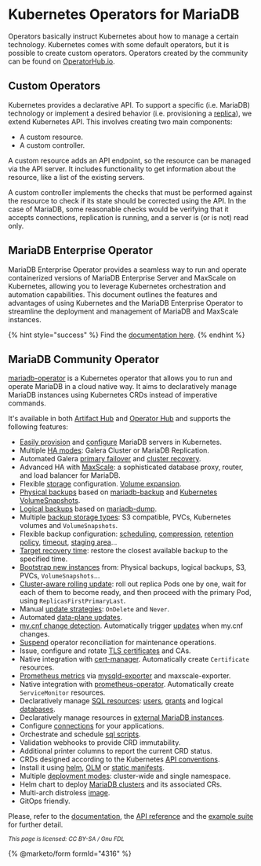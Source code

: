 # Kubernetes Operators for MariaDB

Operators basically instruct Kubernetes about how to manage a certain technology. Kubernetes comes with some default operators, but it is possible to create custom operators. Operators created by the community can be found on [OperatorHub.io](https://operatorhub.io/).

## Custom Operators

Kubernetes provides a declarative API. To support a specific (i.e. MariaDB) technology or implement a desired behavior (i.e. provisioning a [replica](../../../../../../ha-and-performance/standard-replication/)), we extend Kubernetes API. This involves creating two main components:

* A custom resource.
* A custom controller.

A custom resource adds an API endpoint, so the resource can be managed via the API server. It includes functionality to get information about the resource, like a list of the existing servers.

A custom controller implements the checks that must be performed against the resource to check if its state should be corrected using the API. In the case of MariaDB, some reasonable checks would be verifying that it accepts connections, replication is running, and a server is (or is not) read only.

## MariaDB Enterprise Operator

MariaDB Enterprise Operator provides a seamless way to run and operate containerized versions of MariaDB Enterprise Server and MaxScale on Kubernetes, allowing you to leverage Kubernetes orchestration and automation capabilities. This document outlines the features and advantages of using Kubernetes and the MariaDB Enterprise Operator to streamline the deployment and management of MariaDB and MaxScale instances.

{% hint style="success" %}
Find the [documentation here](https://app.gitbook.com/s/kuTXWg0NDbRx6XUeYpGD/mariadb-enterprise-operator).
{% endhint %}

## MariaDB Community Operator

[mariadb-operator](https://github.com/mariadb-operator/mariadb-operator) is a Kubernetes operator that allows you to run and operate MariaDB in a cloud native way. It aims to declaratively manage MariaDB instances using Kubernetes CRDs instead of imperative commands.

It's available in both [Artifact Hub](https://artifacthub.io/packages/helm/mariadb-operator/mariadb-operator) and [Operator Hub](https://operatorhub.io/operator/mariadb-operator) and supports the following features:

* [Easily provision](https://github.com/mariadb-operator/mariadb-operator/blob/main/examples/manifests/mariadb_minimal.yaml) and [configure](https://github.com/mariadb-operator/mariadb-operator/blob/main/examples/manifests/mariadb_full.yaml) MariaDB servers in Kubernetes.
* Multiple [HA modes](https://github.com/mariadb-operator/mariadb-operator/blob/main/docs/high_availability.md): Galera Cluster or MariaDB Replication.
* Automated Galera [primary failover](https://github.com/mariadb-operator/mariadb-operator/blob/main/docs/high_availability.md) and [cluster recovery](https://github.com/mariadb-operator/mariadb-operator/blob/main/docs/galera.md#galera-cluster-recovery).
* Advanced HA with [MaxScale](https://github.com/mariadb-operator/mariadb-operator/blob/main/docs/maxscale.md): a sophisticated database proxy, router, and load balancer for MariaDB.
* Flexible [storage](https://github.com/mariadb-operator/mariadb-operator/blob/main/docs/storage.md) configuration. [Volume expansion](https://github.com/mariadb-operator/mariadb-operator/blob/main/docs/storage.md#volume-resize).
* [Physical backups](https://github.com/mariadb-operator/mariadb-operator/blob/main/docs/physical_backup.md) based on [mariadb-backup](https://mariadb.com/docs/server/server-usage/backup-and-restore/mariadb-backup/full-backup-and-restore-with-mariadb-backup) and [Kubernetes VolumeSnapshots](https://kubernetes.io/docs/concepts/storage/volume-snapshots/).
* [Logical backups](https://github.com/mariadb-operator/mariadb-operator/blob/main/docs/logical_backup.md) based on [mariadb-dump](https://mariadb.com/docs/server/clients-and-utilities/backup-restore-and-import-clients/mariadb-dump).
* Multiple [backup storage types](https://github.com/mariadb-operator/mariadb-operator/blob/main/docs/physical_backup.md#storage-types): S3 compatible, PVCs, Kubernetes volumes and `VolumeSnapshots`.
* Flexible backup configuration: [scheduling](https://github.com/mariadb-operator/mariadb-operator/blob/main/docs/physical_backup.md#scheduling), [compression](https://github.com/mariadb-operator/mariadb-operator/blob/main/docs/physical_backup.md#compression), [retention policy](https://github.com/mariadb-operator/mariadb-operator/blob/main/docs/physical_backup.md#retention-policy), [timeout](https://github.com/mariadb-operator/mariadb-operator/blob/main/docs/physical_backup.md#timeout), [staging area](https://github.com/mariadb-operator/mariadb-operator/blob/main/docs/physical_backup.md#staging-area)...
* [Target recovery time](https://github.com/mariadb-operator/mariadb-operator/blob/main/docs/physical_backup.md#target-recovery-time): restore the closest available backup to the specified time.
* [Bootstrap new instances](https://github.com/mariadb-operator/mariadb-operator/blob/main/docs/physical_backup.md#restoration) from: Physical backups, logical backups, S3, PVCs, `VolumeSnapshots`...
* [Cluster-aware rolling update](https://github.com/mariadb-operator/mariadb-operator/blob/main/docs/updates.md#replicasfirstprimarylast): roll out replica Pods one by one, wait for each of them to become ready, and then proceed with the primary Pod, using `ReplicasFirstPrimaryLast`.
* Manual [update strategies](https://github.com/mariadb-operator/mariadb-operator/blob/main/docs/updates.md#update-strategies): `OnDelete` and `Never`.
* Automated [data-plane updates](https://github.com/mariadb-operator/mariadb-operator/blob/main/docs/updates.md#auto-update-data-plane).
* [my.cnf change detection](https://github.com/mariadb-operator/mariadb-operator/blob/main/docs/configuration.md#mycnf). Automatically trigger [updates](https://github.com/mariadb-operator/mariadb-operator/blob/main/docs/updates.md) when my.cnf changes.
* [Suspend](https://github.com/mariadb-operator/mariadb-operator/blob/main/docs/suspend.md) operator reconciliation for maintenance operations.
* Issue, configure and rotate [TLS certificates](https://github.com/mariadb-operator/mariadb-operator/blob/main/docs/tls.md) and CAs.
* Native integration with [cert-manager](https://github.com/cert-manager/cert-manager). Automatically create `Certificate` resources.
* [Prometheus metrics](https://github.com/mariadb-operator/mariadb-operator/blob/main/docs/metrics.md) via [mysqld-exporter](https://github.com/prometheus/mysqld_exporter) and maxscale-exporter.
* Native integration with [prometheus-operator](https://github.com/prometheus-operator/prometheus-operator). Automatically create `ServiceMonitor` resources.
* Declaratively manage [SQL resources](https://github.com/mariadb-operator/mariadb-operator/blob/main/docs/sql_resources.md): [users](https://github.com/mariadb-operator/mariadb-operator/blob/main/examples/manifests/user.yaml), [grants](https://github.com/mariadb-operator/mariadb-operator/blob/main/examples/manifests/grant.yaml) and logical [databases](https://github.com/mariadb-operator/mariadb-operator/blob/main/examples/manifests/database.yaml).
* Declaratively manage resources in [external MariaDB instances](https://github.com/mariadb-operator/mariadb-operator/blob/main/docs/external_mariadb.md).
* Configure [connections](https://github.com/mariadb-operator/mariadb-operator/blob/main/examples/manifests/connection.yaml) for your applications.
* Orchestrate and schedule [sql scripts](https://github.com/mariadb-operator/mariadb-operator/blob/main/examples/manifests/sqljobs).
* Validation webhooks to provide CRD immutability.
* Additional printer columns to report the current CRD status.
* CRDs designed according to the Kubernetes [API conventions](https://github.com/kubernetes/community/blob/master/contributors/devel/sig-architecture/api-conventions.md).
* Install it using [helm](https://github.com/mariadb-operator/mariadb-operator/blob/main/docs/helm.md), [OLM](https://operatorhub.io/operator/mariadb-operator) or [static manifests](https://github.com/mariadb-operator/mariadb-operator/blob/main/deploy/manifests).
* Multiple [deployment modes](https://github.com/mariadb-operator/mariadb-operator/blob/main/docs/helm.md#deployment-modes): cluster-wide and single namespace.
* Helm chart to deploy [MariaDB clusters](https://github.com/mariadb-operator/mariadb-operator/blob/main/docs/helm.md#mariadb-cluster-helm-chart) and its associated CRs.
* Multi-arch distroless [image](https://github.com/orgs/mariadb-operator/packages/container/package/mariadb-operator).
* GitOps friendly.

Please, refer to the [documentation](https://github.com/mariadb-operator/mariadb-operator/tree/main/docs/README.md), the [API reference](https://github.com/mariadb-operator/mariadb-operator/tree/main/docs/api_reference.md) and the [example suite](https://github.com/mariadb-operator/mariadb-operator/blob/main/examples/manifests) for further detail.

<sub>_This page is licensed: CC BY-SA / Gnu FDL_</sub>

{% @marketo/form formId="4316" %}

